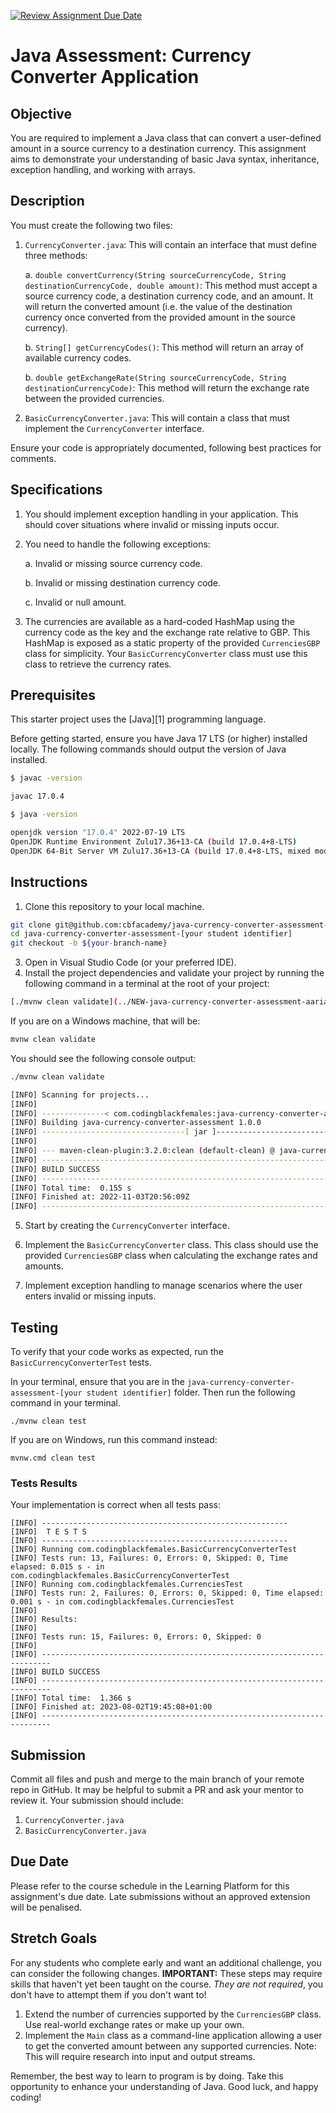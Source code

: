 [![Review Assignment Due Date](https://classroom.github.com/assets/deadline-readme-button-24ddc0f5d75046c5622901739e7c5dd533143b0c8e959d652212380cedb1ea36.svg)](https://classroom.github.com/a/WOfrqnzM)
# Java Assessment: Currency Converter Application

## Objective

You are required to implement a Java class that can convert a user-defined amount in a source currency to a destination currency. This assignment aims to demonstrate your understanding of basic Java syntax, inheritance, exception handling, and working with arrays.

## Description

You must create the following two files:

1. `CurrencyConverter.java`: This will contain an interface that must define three methods:

   a. `double convertCurrency(String sourceCurrencyCode, String destinationCurrencyCode, double amount)`: This method must accept a source currency code, a destination currency code, and an amount. It will return the converted amount (i.e. the value of the destination currency once converted from the provided amount in the source currency).

   b. `String[] getCurrencyCodes()`: This method will return an array of available currency codes.

   b. `double getExchangeRate(String sourceCurrencyCode, String destinationCurrencyCode)`: This method will return the exchange rate between the provided currencies.

2. `BasicCurrencyConverter.java`: This will contain a class that must implement the `CurrencyConverter` interface. 

Ensure your code is appropriately documented, following best practices for comments.

## Specifications

1. You should implement exception handling in your application. This should cover situations where invalid or missing inputs occur. 

2. You need to handle the following exceptions:

   a. Invalid or missing source currency code.
   
   b. Invalid or missing destination currency code.

   c. Invalid or null amount.

3. The currencies are available as a hard-coded HashMap using the currency code as the key and the exchange rate relative to GBP. This HashMap is exposed as a static property of the provided `CurrenciesGBP` class for simplicity. Your `BasicCurrencyConverter` class must use this class to retrieve the currency rates.

## Prerequisites

This starter project uses the [Java][1] programming language.

Before getting started, ensure you have Java 17 LTS (or higher) installed locally. The following commands should output the version of Java installed.

```bash
$ javac -version

javac 17.0.4
```


```bash
$ java -version

openjdk version "17.0.4" 2022-07-19 LTS
OpenJDK Runtime Environment Zulu17.36+13-CA (build 17.0.4+8-LTS)
OpenJDK 64-Bit Server VM Zulu17.36+13-CA (build 17.0.4+8-LTS, mixed mode, sharing)
```

## Instructions

1. Clone this repository to your local machine.
```bash
git clone git@github.com:cbfacademy/java-currency-converter-assessment-[your student identifier].git
cd java-currency-converter-assessment-[your student identifier]
git checkout -b ${your-branch-name}
```

3. Open in Visual Studio Code (or your preferred IDE).
4. Install the project dependencies and validate your project by running the following command in a terminal at the root of your project:

```bash
[./mvnw clean validate](../NEW-java-currency-converter-assessment-aariamidu/src/test/java/com/codingblackfemales/BasicCurrencyConverterTest.java)
```

If you are on a Windows machine, that will be:

```bat
mvnw clean validate
```

You should see the following console output:

```bash
./mvnw clean validate

[INFO] Scanning for projects...
[INFO] 
[INFO] --------------< com.codingblackfemales:java-currency-converter-assessment >-----------------
[INFO] Building java-currency-converter-assessment 1.0.0
[INFO] --------------------------------[ jar ]---------------------------------
[INFO] 
[INFO] --- maven-clean-plugin:3.2.0:clean (default-clean) @ java-currency-converter-assessment ---
[INFO] ------------------------------------------------------------------------
[INFO] BUILD SUCCESS
[INFO] ------------------------------------------------------------------------
[INFO] Total time:  0.155 s
[INFO] Finished at: 2022-11-03T20:56:09Z
[INFO] ------------------------------------------------------------------------

```

5. Start by creating the `CurrencyConverter` interface.

6. Implement the `BasicCurrencyConverter` class. This class should use the provided `CurrenciesGBP` class when calculating the exchange rates and amounts.

7.  Implement exception handling to manage scenarios where the user enters invalid or missing inputs.

## Testing

To verify that your code works as expected, run the `BasicCurrencyConverterTest` tests.

In your terminal, ensure that you are in the `java-currency-converter-assessment-[your student identifier]` folder.
Then run the following command in your terminal.

```shell
./mvnw clean test
```

If you are on Windows, run this command instead:

```shell
mvnw.cmd clean test
```

### Tests Results

Your implementation is correct when all tests pass:
```
[INFO] -------------------------------------------------------
[INFO]  T E S T S
[INFO] -------------------------------------------------------
[INFO] Running com.codingblackfemales.BasicCurrencyConverterTest
[INFO] Tests run: 13, Failures: 0, Errors: 0, Skipped: 0, Time elapsed: 0.015 s - in com.codingblackfemales.BasicCurrencyConverterTest
[INFO] Running com.codingblackfemales.CurrenciesTest
[INFO] Tests run: 2, Failures: 0, Errors: 0, Skipped: 0, Time elapsed: 0.001 s - in com.codingblackfemales.CurrenciesTest
[INFO] 
[INFO] Results:
[INFO] 
[INFO] Tests run: 15, Failures: 0, Errors: 0, Skipped: 0
[INFO] 
[INFO] ------------------------------------------------------------------------
[INFO] BUILD SUCCESS
[INFO] ------------------------------------------------------------------------
[INFO] Total time:  1.366 s
[INFO] Finished at: 2023-08-02T19:45:08+01:00
[INFO] ------------------------------------------------------------------------
```

## Submission

Commit all files and push and merge to the main branch of your remote repo in GitHub. It may be helpful to submit a PR and ask your mentor to review it. Your submission should include:

1. `CurrencyConverter.java`
2. `BasicCurrencyConverter.java`

## Due Date

Please refer to the course schedule in the Learning Platform for this assignment's due date. Late submissions without an approved extension will be penalised.

## Stretch Goals

For any students who complete early and want an additional challenge, you can consider the following changes. **IMPORTANT:** These steps may require skills that haven't yet been taught on the course. *They are not required*, you don't have to attempt them if you don't want to!

1. Extend the number of currencies supported by the `CurrenciesGBP` class. Use real-world exchange rates or make up your own.
2. Implement the `Main` class as a command-line application allowing a user to get the converted amount between any supported currencies. Note: This will require research into input and output streams.

Remember, the best way to learn to program is by doing. Take this opportunity to enhance your understanding of Java. Good luck, and happy coding!
